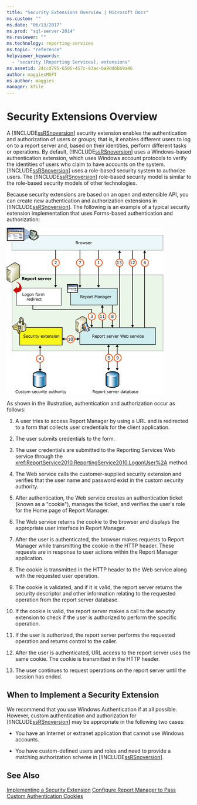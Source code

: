 ```yaml
---
title: "Security Extensions Overview | Microsoft Docs"
ms.custom: ""
ms.date: "06/13/2017"
ms.prod: "sql-server-2014"
ms.reviewer: ""
ms.technology: reporting-services
ms.topic: "reference"
helpviewer_keywords: 
  - "security [Reporting Services], extensions"
ms.assetid: 24ccd795-6506-457c-93ac-6a9dd6bb9a46
author: maggiesMSFT
ms.author: maggies
manager: kfile
---
```

# Security Extensions Overview
  A [!INCLUDE[ssRSnoversion](../../../includes/ssrsnoversion-md.md)] security extension enables the authentication and authorization of users or groups; that is, it enables different users to log on to a report server and, based on their identities, perform different tasks or operations. By default, [!INCLUDE[ssRSnoversion](../../../includes/ssrsnoversion-md.md)] uses a Windows-based authentication extension, which uses Windows account protocols to verify the identities of users who claim to have accounts on the system. [!INCLUDE[ssRSnoversion](../../../includes/ssrsnoversion-md.md)] uses a role-based security system to authorize users. The [!INCLUDE[ssRSnoversion](../../../includes/ssrsnoversion-md.md)] role-based security model is similar to the role-based security models of other technologies.

 Because security extensions are based on an open and extensible API, you can create new authentication and authorization extensions in [!INCLUDE[ssRSnoversion](../../../includes/ssrsnoversion-md.md)]. The following is an example of a typical security extension implementation that uses Forms-based authentication and authorization:

 ![Reporting Services security extension process](../../media/rosettasecurityextensionflow.gif "Reporting Services security extension process")

 As shown in the illustration, authentication and authorization occur as follows:

1.  A user tries to access Report Manager by using a URL and is redirected to a form that collects user credentials for the client application.

2.  The user submits credentials to the form.

3.  The user credentials are submitted to the Reporting Services Web service through the <xref:ReportService2010.ReportingService2010.LogonUser%2A> method.

4.  The Web service calls the customer-supplied security extension and verifies that the user name and password exist in the custom security authority.

5.  After authentication, the Web service creates an authentication ticket (known as a "cookie"), manages the ticket, and verifies the user's role for the Home page of Report Manager.

6.  The Web service returns the cookie to the browser and displays the appropriate user interface in Report Manager.

7.  After the user is authenticated, the browser makes requests to Report Manager while transmitting the cookie in the HTTP header. These requests are in response to user actions within the Report Manager application.

8.  The cookie is transmitted in the HTTP header to the Web service along with the requested user operation.

9. The cookie is validated, and if it is valid, the report server returns the security descriptor and other information relating to the requested operation from the report server database.

10. If the cookie is valid, the report server makes a call to the security extension to check if the user is authorized to perform the specific operation.

11. If the user is authorized, the report server performs the requested operation and returns control to the caller.

12. After the user is authenticated, URL access to the report server uses the same cookie. The cookie is transmitted in the HTTP header.

13. The user continues to request operations on the report server until the session has ended.

## When to Implement a Security Extension
 We recommend that you use Windows Authentication if at all possible. However, custom authentication and authorization for [!INCLUDE[ssRSnoversion](../../../includes/ssrsnoversion-md.md)] may be appropriate in the following two cases:

-   You have an Internet or extranet application that cannot use Windows accounts.

-   You have custom-defined users and roles and need to provide a matching authorization scheme in [!INCLUDE[ssRSnoversion](../../../includes/ssrsnoversion-md.md)].

## See Also
 [Implementing a Security Extension](../security-extension/implementing-a-security-extension.md) 
 [Configure Report Manager to Pass Custom Authentication Cookies](../../security/configure-the-web-portal-to-pass-custom-authentication-cookies.md)


